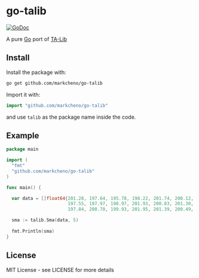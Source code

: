 # go-talib

[![GoDoc](http://godoc.org/github.com/markcheno/go-talib?status.svg)](http://godoc.org/github.com/markcheno/go-talib) 

A pure [Go](http://golang.org/) port of [TA-Lib](http://ta-lib.org)

## Install

Install the package with:

```bash
go get github.com/markcheno/go-talib
```

Import it with:

```go
import "github.com/markcheno/go-talib"
```

and use `talib` as the package name inside the code.

## Example

```go
package main

import (
  "fmt"
  "github.com/markcheno/go-talib"
)

func main() {

  var data = []float64{201.28, 197.64, 195.78, 198.22, 201.74, 200.12, 198.55, 197.99, 196.80, 195.00,
                       197.55, 197.97, 198.97, 201.93, 200.83, 201.30, 198.64, 196.09, 197.91, 195.42,
                       197.84, 200.70, 199.93, 201.95, 201.39, 200.49, 202.63, 202.75, 204.70, 205.54}

  sma := talib.Sma(data, 5)
  
  fmt.Println(sma)
}
```

## License

MIT License  - see LICENSE for more details
